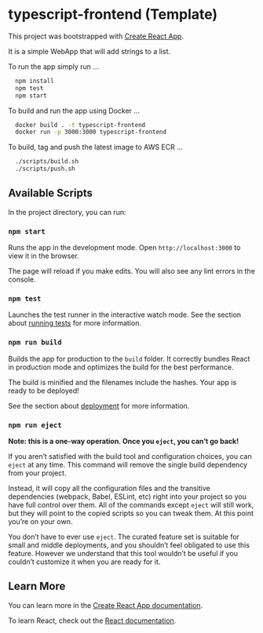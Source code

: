 # typescript-frontend (Template)

This project was bootstrapped with [Create React App][create-react-app].

It is a simple WebApp that will add strings to a list.

To run the app simply run ...

```bash
  npm install
  npm test
  npm start
```

To build and run the app using Docker ...

```bash
  docker build . -t typescript-frontend
  docker run -p 3000:3000 typescript-frontend
```

To build, tag and push the latest image to AWS ECR ...

```bash
  ./scripts/build.sh
  ./scripts/push.sh
```

## Available Scripts

In the project directory, you can run:

### `npm start`

Runs the app in the development mode. Open `http://localhost:3000` to view it in the browser.

The page will reload if you make edits. You will also see any lint errors in the console.

### `npm test`

Launches the test runner in the interactive watch mode. See the section about [running tests][running-tests] for more information.

### `npm run build`

Builds the app for production to the `build` folder. It correctly bundles React in production mode and optimizes the build for the best performance.

The build is minified and the filenames include the hashes. Your app is ready to be deployed!

See the section about [deployment][] for more information.

### `npm run eject`

**Note: this is a one-way operation. Once you `eject`, you can’t go back!**

If you aren’t satisfied with the build tool and configuration choices, you can `eject` at any time. This command will remove the single build dependency from your project.

Instead, it will copy all the configuration files and the transitive dependencies (webpack, Babel, ESLint, etc) right into your project so you have full control over them. All of the commands except `eject` will still work, but they will point to the copied scripts so you can tweak them. At this point you’re on your own.

You don’t have to ever use `eject`. The curated feature set is suitable for small and middle deployments, and you shouldn’t feel obligated to use this feature. However we understand that this tool wouldn’t be useful if you couldn’t customize it when you are ready for it.

## Learn More

You can learn more in the [Create React App documentation][create-react-app].

To learn React, check out the [React documentation][react-docs].

[create-react-app]: https://github.com/facebook/create-react-app
[deployment]: https://facebook.github.io/create-react-app/docs/deployment
[react-docs]: https://reactjs.org/
[running-tests]: https://facebook.github.io/create-react-app/docs/running-tests
